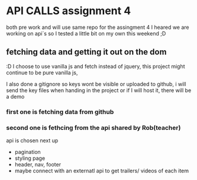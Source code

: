 # API CALLS assignment 4

both pre work and will use same repo for the assingment 4
I heared we are working on api´s so I tested a little bit on my own this weekend ;D

## fetching data and getting it out on the dom

:D I choose to use vanilla js and fetch
instead of jquery, this project might continue to be pure vanilla js, 

I also done a gitignore so keys wont be visible or uploaded to github, i will send the key files  when handing in the project
or if I will host it, there will be a demo

### first one is fetching data from github

### second one is fethcing from the api shared by Rob(teacher)

api is chosen
next up
- pagination
- styling page
- header, nav, footer
- maybe connect with an externatl api to get trailers/ videos of each item
